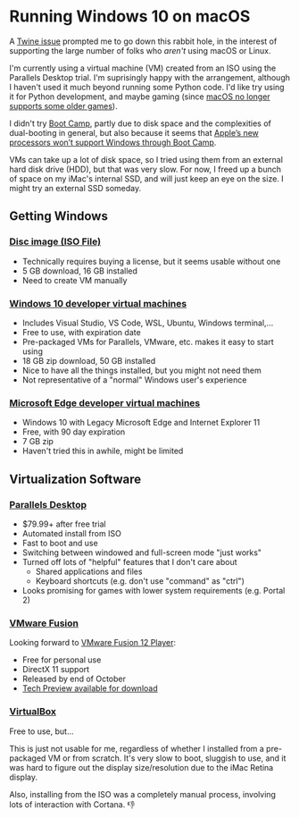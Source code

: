 # Running Windows 10 on macOS

A [Twine issue](https://github.com/pypa/twine/issues/671) prompted me to go down this rabbit hole, in the interest of supporting the large number of folks who _aren't_ using macOS or Linux.

I'm currently using a virtual machine (VM) created from an ISO using the Parallels Desktop trial. I'm suprisingly happy with the arrangement, although I haven't used it much beyond running some Python code. I'd like try using it for Python development, and maybe gaming (since [macOS no longer supports some older games](https://support.steampowered.com/kb_article.php?ref=1055-ISJM-8568)).

I didn't try [Boot Camp](https://support.apple.com/boot-camp), partly due to disk space and the complexities of dual-booting in general, but also because it seems that [Apple’s new processors won’t support Windows through Boot Camp](https://www.theverge.com/2020/6/24/21302213/apple-silicon-mac-arm-windows-support-boot-camp).

VMs can take up a lot of disk space, so I tried using them from an external hard disk drive (HDD), but that was very slow. For now, I freed up a bunch of space on my iMac's internal SSD, and will just keep an eye on the size. I might try an external SSD someday.

## Getting Windows

### [Disc image (ISO File)](https://www.microsoft.com/en-us/software-download/windows10ISO)

- Technically requires buying a license, but it seems usable without one
- 5 GB download, 16 GB installed
- Need to create VM manually

### [Windows 10 developer virtual machines](https://developer.microsoft.com/en-us/windows/downloads/virtual-machines/)

- Includes Visual Studio, VS Code, WSL, Ubuntu, Windows terminal,...
- Free to use, with expiration date
- Pre-packaged VMs for Parallels, VMware, etc. makes it easy to start using
- 18 GB zip download, 50 GB installed
- Nice to have all the things installed, but you might not need them
- Not representative of a "normal" Windows user's experience

### [Microsoft Edge developer virtual machines](https://developer.microsoft.com/en-us/microsoft-edge/tools/vms/)

- Windows 10 with Legacy Microsoft Edge and Internet Explorer 11
- Free, with 90 day expiration
- 7 GB zip
- Haven't tried this in awhile, might be limited

## Virtualization Software

### [Parallels Desktop](https://www.parallels.com/products/desktop/)

- $79.99+ after free trial
- Automated install from ISO
- Fast to boot and use
- Switching between windowed and full-screen mode "just works"
- Turned off lots of "helpful" features that I don't care about
    - Shared applications and files
    - Keyboard shortcuts (e.g. don't use "command" as "ctrl")
- Looks promising for games with lower system requirements (e.g. Portal 2)

### [VMware Fusion](https://www.vmware.com/products/fusion.html)

Looking forward to [VMware Fusion 12 Player](https://blogs.vmware.com/teamfusion/2020/08/announcing-fusion-12-and-workstation-16.html):

- Free for personal use
- DirectX 11 support
- Released by end of October
- [Tech Preview available for download](https://blogs.vmware.com/teamfusion/tech-preview)

### [VirtualBox](https://www.virtualbox.org/)

Free to use, but...

This is just not usable for me, regardless of whether I installed from a pre-packaged VM or from scratch. It's very slow to boot, sluggish to use, and it was hard to figure out the display size/resolution due to the iMac Retina display.

Also, installing from the ISO was a completely manual process, involving lots of interaction with Cortana. 👎

